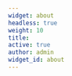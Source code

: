 ```yaml
---
widget: about
headless: true
weight: 10
title: 
active: true
author: admin
widget_id: about
---
```

